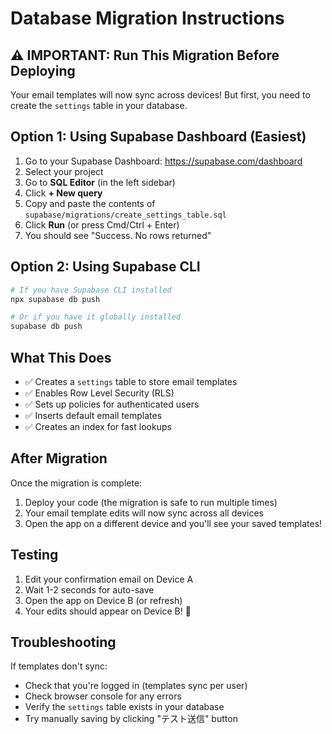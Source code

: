 # Database Migration Instructions

## ⚠️ IMPORTANT: Run This Migration Before Deploying

Your email templates will now sync across devices! But first, you need to create the `settings` table in your database.

## Option 1: Using Supabase Dashboard (Easiest)

1. Go to your Supabase Dashboard: https://supabase.com/dashboard
2. Select your project
3. Go to **SQL Editor** (in the left sidebar)
4. Click **+ New query**
5. Copy and paste the contents of `supabase/migrations/create_settings_table.sql`
6. Click **Run** (or press Cmd/Ctrl + Enter)
7. You should see "Success. No rows returned"

## Option 2: Using Supabase CLI

```bash
# If you have Supabase CLI installed
npx supabase db push

# Or if you have it globally installed
supabase db push
```

## What This Does

- ✅ Creates a `settings` table to store email templates
- ✅ Enables Row Level Security (RLS)
- ✅ Sets up policies for authenticated users
- ✅ Inserts default email templates
- ✅ Creates an index for fast lookups

## After Migration

Once the migration is complete:
1. Deploy your code (the migration is safe to run multiple times)
2. Your email template edits will now sync across all devices
3. Open the app on a different device and you'll see your saved templates!

## Testing

1. Edit your confirmation email on Device A
2. Wait 1-2 seconds for auto-save
3. Open the app on Device B (or refresh)
4. Your edits should appear on Device B! 🎉

## Troubleshooting

If templates don't sync:
- Check that you're logged in (templates sync per user)
- Check browser console for any errors
- Verify the `settings` table exists in your database
- Try manually saving by clicking "テスト送信" button

